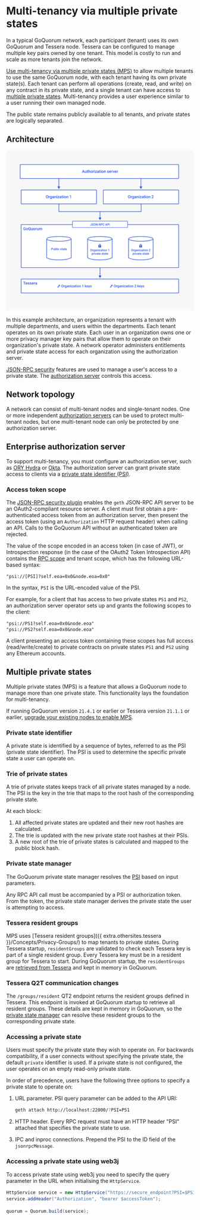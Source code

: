 # Multi-tenancy via multiple private states

In a typical GoQuorum network, each participant (tenant) uses its own GoQuorum and Tessera node.
Tessera can be configured to manage multiple key pairs owned by one tenant.
This model is costly to run and scale as more tenants join the network.

[Use multi-tenancy via multiple private states (MPS)](../configure-and-manage/manage/multi-tenancy/multi-tenancy.md) to allow multiple
tenants to use the same GoQuorum node, with each tenant having its own private state(s).
Each tenant can perform all operations (create, read, and write) on any contract in its private state, and a single
tenant can have access to [multiple private states](#multiple-private-states).
Multi-tenancy provides a user experience similar to a user running their own managed node.

The public state remains publicly available to all tenants, and private states are logically separated.

## Architecture

![Multi-tenancy](../images/Multi-tenancy.png)

In this example architecture, an organization represents a tenant with multiple departments, and users within the departments.
Each tenant operates on its own private state.
Each user in an organization owns one or more privacy manager key pairs that allow them to operate on their
organization's private state.
A network operator administers entitlements and private state access for each organization using the authorization server.

[JSON-RPC security](../develop/json-rpc-apis.md) features are used to manage a user's access to a private state.
The [authorization server](#enterprise-authorization-server) controls this access.

## Network topology

A network can consist of multi-tenant nodes and single-tenant nodes.
One or more independent [authorization servers](#enterprise-authorization-server) can be used to protect multi-tenant
nodes, but one multi-tenant node can only be protected by one authorization server.

## Enterprise authorization server

To support multi-tenancy, you must configure an authorization server, such as [ORY Hydra](https://github.com/ory/hydra)
or [Okta](https://developer.okta.com/).
The authorization server can grant private state access to clients via a [private state identifier (PSI)](#private-state-identifier).

### Access token scope

The [JSON-RPC security plugin](../develop/json-rpc-apis.md) enables the `geth` JSON-RPC API server to be an
OAuth2-compliant resource server.
A client must first obtain a pre-authenticated access token from an authorization server, then present the access token
(using an `Authorization` HTTP request header) when calling an API.
Calls to the GoQuorum API without an authenticated token are rejected.

The value of the scope encoded in an access token (in case of JWT), or Introspection response (in the case of the OAuth2
Token Introspection API) contains the [RPC scope](../reference/plugins/security.md#oauth2-scopes) and tenant scope,
which has the following URL-based syntax:

```text
"psi://[PSI]?self.eoa=0x0&node.eoa=0x0"
```

In the syntax, `PSI` is the URL-encoded value of the PSI.

For example, for a client that has access to two private states `PS1` and `PS2`, an authorization server operator sets
up and grants the following scopes to the client:

```text
"psi://PS1?self.eoa=0x0&node.eoa"
"psi://PS2?self.eoa=0x0&node.eoa"
```

A client presenting an access token containing these scopes has full access (read/write/create) to private contracts on
private states `PS1` and `PS2` using any Ethereum accounts.

## Multiple private states

Multiple private states (MPS) is a feature that allows a GoQuorum node to manage more than one private state.
This functionality lays the foundation for multi-tenancy.

If running GoQuorum version `21.4.1` or earlier or Tessera version `21.1.1` or earlier, [upgrade your existing nodes to
enable MPS](../configure-and-manage/manage/multi-tenancy/migration.md).

### Private state identifier

A private state is identified by a sequence of bytes, referred to as the PSI (private state identifier).
The PSI is used to determine the specific private state a user can operate on.

### Trie of private states

A trie of private states keeps track of all private states managed by a node.
The PSI is the key in the trie that maps to the root hash of the corresponding private state.

At each block:

1. All affected private states are updated and their new root hashes are calculated.
1. The trie is updated with the new private state root hashes at their PSIs.
1. A new root of the trie of private states is calculated and mapped to the public block hash.

### Private state manager

The GoQuorum private state manager resolves the [PSI](#private-state-identifier) based on input parameters.

Any RPC API call must be accompanied by a PSI or authorization token.
From the token, the private state manager derives the private state the user is attempting to access.

### Tessera resident groups

MPS uses [Tessera resident groups]({{ extra.othersites.tessera }}/Concepts/Privacy-Groups/) to map tenants
to private states.
During Tessera startup, `residentGroups` are validated to check each Tessera key is part of a single resident group.
Every Tessera key must be in a resident group for Tessera to start.
During GoQuorum startup, the `residentGroups` are [retrieved from Tessera](#tessera-q2t-communication-changes) and kept
in memory in GoQuorum.

### Tessera Q2T communication changes

The `/groups/resident` QT2 endpoint returns the resident groups defined in Tessera.
This endpoint is invoked at GoQuorum startup to retrieve all resident groups.
These details are kept in memory in GoQuorum, so the [private state manager](#private-state-manager) can resolve these
resident groups to the corresponding private state.

### Accessing a private state

Users must specify the private state they wish to operate on.
For backwards compatibility, if a user connects without specifying the private state, the default `private` identifier is used.
If a private state is not configured, the user operates on an empty read-only private state.

In order of precedence, users have the following three options to specify a private state to operate on:

1. URL parameter. PSI query parameter can be added to the API URI:

    ```bash
    geth attach http://localhost:22000/?PSI=PS1
    ```

1. HTTP header. Every RPC request must have an HTTP header "PSI" attached that specifies the private state to use.

1. IPC and inproc connections. Prepend the PSI to the ID field of the `jsonrpcMessage`.

### Accessing a private state using web3j

To access private state using web3j you need to specify the query parameter in the URL when initialising the `HttpService`.

```java
HttpService service = new HttpService("https://secure_endpoint?PSI=$PSI");
service.addHeader("Authorization", "bearer $accessToken");

quorum = Quorum.build(service);
```